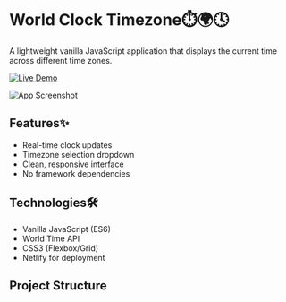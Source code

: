 # World Clock Timezone⏱️🌍🕓

A lightweight vanilla JavaScript application that displays the current time across different time zones.

[![Live Demo](https://img.shields.io/badge/demo-live-green?style=for-the-badge)](https://worldclock-timezone.netlify.app/)

![App Screenshot](./screenshot.png)

## Features✨

- Real-time clock updates
- Timezone selection dropdown
- Clean, responsive interface
- No framework dependencies

## Technologies🛠️

- Vanilla JavaScript (ES6)
- World Time API
- CSS3 (Flexbox/Grid)
- Netlify for deployment

## Project Structure
